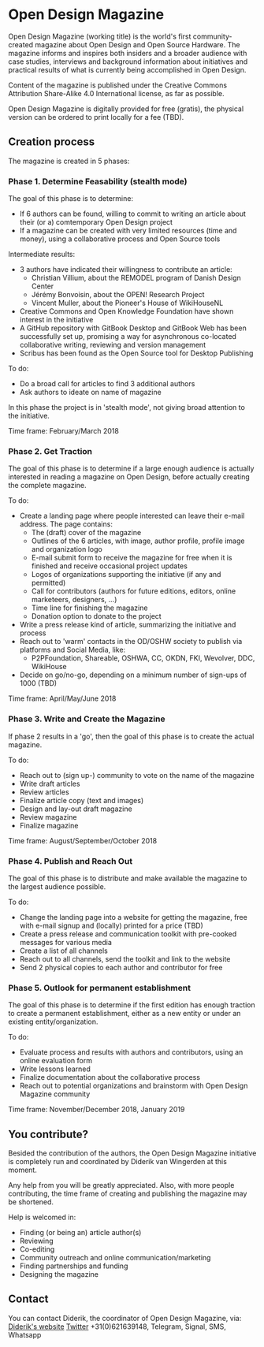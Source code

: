 # Open Design Magazine
Open Design Magazine (working title) is the world's first community-created magazine about Open Design and Open Source Hardware. The magazine informs and inspires both insiders and a broader audience with case studies, interviews and background information about initiatives and practical results of what is currently being accomplished in Open Design.

Content of the magazine is published under the Creative Commons Attribution Share-Alike 4.0 International license, as far as possible.

Open Design Magazine is digitally provided for free (gratis), the physical version can be ordered to print locally for a fee (TBD).

## Creation process
The magazine is created in 5 phases:

###  Phase 1. Determine Feasability (stealth mode)
The goal of this phase is to determine:
- If 6 authors can be found, willing to commit to writing an article about their (or a) comtemporary Open Design project
- If a magazine can be created with very limited resources (time and money), using a collaborative process and Open Source tools

Intermediate results:
- 3 authors have indicated their willingness to contribute an article:
  - Christian Villium, about the REMODEL program of Danish Design Center
  - Jérémy Bonvoisin, about the OPEN! Research Project
  - Vincent Muller, about the Pioneer's House of WikiHouseNL
- Creative Commons and Open Knowledge Foundation have shown interest in the initiative
- A GitHub repository with GitBook Desktop and GitBook Web has been successfully set up, promising a way for asynchronous co-located collaborative writing, reviewing and version management
- Scribus has been found as the Open Source tool for Desktop Publishing

To do:
- Do a broad call for articles to find 3 additional authors
- Ask authors to ideate on name of magazine

In this phase the project is in 'stealth mode', not giving broad attention to the initiative.

Time frame: February/March 2018

### Phase 2. Get Traction
The goal of this phase is to determine if a large enough audience is actually interested in reading a magazine on Open Design, before actually creating the complete magazine.

To do:
- Create a landing page where people interested can leave their e-mail address. The page contains:
  - The (draft) cover of the magazine
  - Outlines of the 6 articles, with image, author profile, profile image and organization logo
  - E-mail submit form to receive the magazine for free when it is finished and receive occasional project updates
  - Logos of organizations supporting the initiative (if any and permitted)
  - Call for contributors (authors for future editions, editors, online marketeers, designers, ...)
  - Time line for finishing the magazine
  - Donation option to donate to the project
- Write a press release kind of article, summarizing the initiative and process
- Reach out to 'warm' contacts in the OD/OSHW society to publish via platforms and Social Media, like:
  - P2PFoundation, Shareable, OSHWA, CC, OKDN, FKI, Wevolver, DDC, WikiHouse
- Decide on go/no-go, depending on a minimum number of sign-ups of 1000 (TBD)

Time frame: April/May/June 2018

### Phase 3. Write and Create the Magazine
If phase 2 results in a 'go', then the goal of this phase is to create the actual magazine.

To do:
- Reach out to (sign up-) community to vote on the name of the magazine
- Write draft articles
- Review articles
- Finalize article copy (text and images)
- Design and lay-out draft magazine
- Review magazine
- Finalize magazine

Time frame: August/September/October 2018

### Phase 4. Publish and Reach Out
The goal of this phase is to distribute and make available the magazine to the largest audience possible.

To do:
- Change the landing page into a website for getting the magazine, free with e-mail signup and (locally) printed for a price (TBD)
- Create a press release and communication toolkit with pre-cooked messages for various media
- Create a list of all channels
- Reach out to all channels, send the toolkit and link to the website
- Send 2 physical copies to each author and contributor for free

### Phase 5. Outlook for permanent establishment
The goal of this phase is to determine if the first edition has enough traction to create a permanent establishment, either as a new entity or under an existing entity/organization.

To do:
- Evaluate process and results with authors and contributors, using an online evaluation form
- Write lessons learned
- Finalize documentation about the collaborative process
- Reach out to potential organizations and brainstorm with Open Design Magazine community

Time frame: November/December 2018, January 2019

## You contribute?
Besided the contribution of the authors, the Open Design Magazine initiative is completely run and coordinated by Diderik van Wingerden at this moment. 

Any help from you will be greatly appreciated. Also, with more people contributing, the time frame of creating and publishing the magazine may be shortened.

Help is welcomed in:
- Finding (or being an) article author(s)
- Reviewing
- Co-editing
- Community outreach and online communication/marketing
- Finding partnerships and funding
- Designing the magazine

## Contact
You can contact Diderik, the coordinator of Open Design Magazine, via:
[Diderik's website](http://think-innovation.com/contact/)
[Twitter](https://twitter.com/diderikvw)
+31(0)621639148, Telegram, Signal, SMS, Whatsapp

